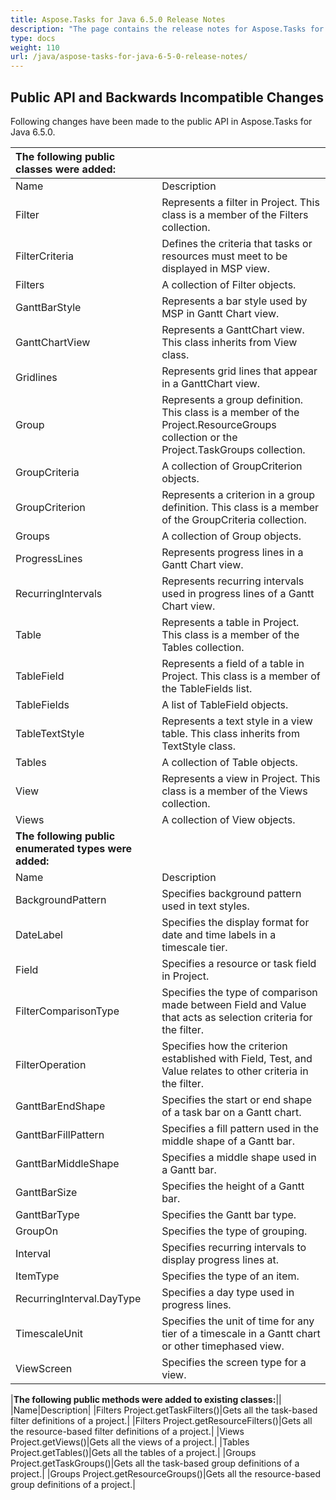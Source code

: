 ```yaml
---
title: Aspose.Tasks for Java 6.5.0 Release Notes
description: "The page contains the release notes for Aspose.Tasks for Java 6.5.0."
type: docs
weight: 110
url: /java/aspose-tasks-for-java-6-5-0-release-notes/
---
```


## **Public API and Backwards Incompatible Changes**

Following changes have been made to the public API in Aspose.Tasks for Java 6.5.0.

|**The following public classes were added:**||
| :- | :- |
|Name|Description|
|Filter|Represents a filter in Project. This class is a member of the Filters collection.|
|FilterCriteria|Defines the criteria that tasks or resources must meet to be displayed in MSP view.|
|Filters|A collection of Filter objects.|
|GanttBarStyle|Represents a bar style used by MSP in Gantt Chart view.|
|GanttChartView|Represents a GanttChart view. This class inherits from View class.|
|Gridlines|Represents grid lines that appear in a GanttChart view.|
|Group|Represents a group definition. This class is a member of the Project.ResourceGroups collection or the Project.TaskGroups collection.|
|GroupCriteria|A collection of GroupCriterion objects.|
|GroupCriterion|Represents a criterion in a group definition. This class is a member of the GroupCriteria collection.|
|Groups|A collection of Group objects.|
|ProgressLines|Represents progress lines in a Gantt Chart view.|
|RecurringIntervals|Represents recurring intervals used in progress lines of a Gantt Chart view.|
|Table|Represents a table in Project. This class is a member of the Tables collection.|
|TableField|Represents a field of a table in Project. This class is a member of the TableFields list.|
|TableFields|A list of TableField objects.|
|TableTextStyle|Represents a text style in a view table. This class inherits from TextStyle class.|
|Tables|A collection of Table objects.|
|View|Represents a view in Project. This class is a member of the Views collection.|
|Views|A collection of View objects.|
|**The following public enumerated types were added:**||
|Name|Description|
|BackgroundPattern|Specifies background pattern used in text styles.|
|DateLabel|Specifies the display format for date and time labels in a timescale tier.|
|Field|Specifies a resource or task field in Project.|
|FilterComparisonType|Specifies the type of comparison made between Field and Value that acts as selection criteria for the filter.|
|FilterOperation|Specifies how the criterion established with Field, Test, and Value relates to other criteria in the filter.|
|GanttBarEndShape|Specifies the start or end shape of a task bar on a Gantt chart.|
|GanttBarFillPattern|Specifies a fill pattern used in the middle shape of a Gantt bar.|
|GanttBarMiddleShape|Specifies a middle shape used in a Gantt bar.|
|GanttBarSize|Specifies the height of a Gantt bar.|
|GanttBarType|Specifies the Gantt bar type.|
|GroupOn|Specifies the type of grouping.|
|Interval|Specifies recurring intervals to display progress lines at.|
|ItemType|Specifies the type of an item.|
|RecurringInterval.DayType|Specifies a day type used in progress lines.|
|TimescaleUnit|Specifies the unit of time for any tier of a timescale in a Gantt chart or other timephased view.|
|ViewScreen|Specifies the screen type for a view.|

|**The following public methods were added to existing classes:**||
|Name|Description|
|Filters Project.getTaskFilters()|Gets all the task-based filter definitions of a project.|
|Filters Project.getResourceFilters()|Gets all the resource-based filter definitions of a project.|
|Views Project.getViews()|Gets all the views of a project.|
|Tables Project.getTables()|Gets all the tables of a project.|
|Groups Project.getTaskGroups()|Gets all the task-based group definitions of a project.|
|Groups Project.getResourceGroups()|Gets all the resource-based group definitions of a project.|
